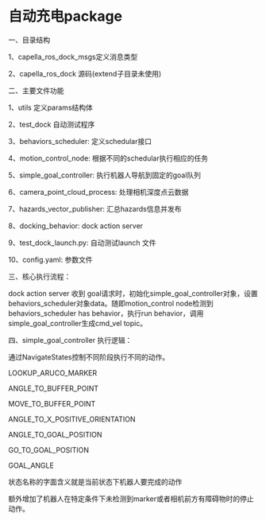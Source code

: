 # 自动充电package

一、目录结构

1、capella_ros_dock_msgs定义消息类型

2、capella_ros_dock 源码(extend子目录未使用)

二、主要文件功能

1、utils 定义params结构体

2、test_dock 自动测试程序

3、behaviors_scheduler: 定义schedular接口

4、motion_control_node: 根据不同的schedular执行相应的任务

5、simple_goal_controller: 执行机器人导航到固定的goal队列

6、camera_point_cloud_process: 处理相机深度点云数据

7、hazards_vector_publisher: 汇总hazards信息并发布

8、docking_behavior: dock action server

9、test_dock_launch.py: 自动测试launch 文件

10、config.yaml: 参数文件

三、核心执行流程：

dock action server 收到 goal请求时，初始化simple_goal_controller对象，设置behaviors_scheduler对象data。随即motion_control node检测到behaviors_scheduler has behavior，执行run behavior，调用simple_goal_controller生成cmd_vel topic。 

四、simple_goal_controller 执行逻辑：

通过NavigateStates控制不同阶段执行不同的动作。

LOOKUP_ARUCO_MARKER

ANGLE_TO_BUFFER_POINT

MOVE_TO_BUFFER_POINT

ANGLE_TO_X_POSITIVE_ORIENTATION

ANGLE_TO_GOAL_POSITION

GO_TO_GOAL_POSITION

GOAL_ANGLE

状态名称的字面含义就是当前状态下机器人要完成的动作

额外增加了机器人在特定条件下未检测到marker或者相机前方有障碍物时的停止动作。

 